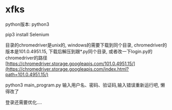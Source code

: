 # xfks
python版本: python3 

pip3 install Selenium

目录的chromedriver是unix的, windows的需要下载到同个目录, 
chromedriver的版本是101.0.4951.15, 下载后解压到跟*.py同个目录, 或者改一下login.py的chromedriver的路径
[https://chromedriver.storage.googleapis.com/101.0.4951.15/](https://chromedriver.storage.googleapis.com/index.html?path=101.0.4951.15/)


python3 main_program.py
输入用户名、密码、验证码,输入错误重新运行吧, 懒得改了

登录还需要优化....
